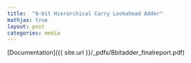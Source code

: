 ```yaml
---
title:  "8-bit Hierarchical Carry Lookahead Adder"
mathjax: true
layout: post
categories: media
---
```


[Documentation]({{ site.url }}/_pdfs/8bitadder_finalreport.pdf)


